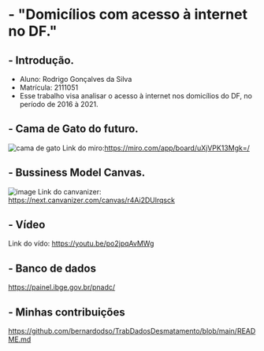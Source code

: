 # - "Domicílios com acesso à internet no DF."

## - Introdução.
- Aluno: Rodrigo Gonçalves da Silva
- Matrícula: 2111051
- Esse trabalho visa analisar o acesso à internet nos domicílios do DF, no período de 2016 à 2021.

## - Cama de Gato do futuro.
![cama de gato](https://user-images.githubusercontent.com/116168650/197582906-2e7375bc-abf7-4a99-942c-537705f79548.png)
Link do miro:https://miro.com/app/board/uXjVPK13Mgk=/

## - Bussiness Model Canvas.
![image](https://user-images.githubusercontent.com/116168650/197592200-cb2b8732-f202-4524-bd40-46700415f30f.png)
Link do canvanizer: https://next.canvanizer.com/canvas/r4Ai2DUlrqsck

## - Vídeo
Link do vído: https://youtu.be/po2jpqAvMWg

## - Banco de dados 
https://painel.ibge.gov.br/pnadc/

## - Minhas contribuições
https://github.com/bernardodso/TrabDadosDesmatamento/blob/main/README.md
